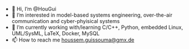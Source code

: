 - 👋 Hi, I’m @HouGui
- 👀 I’m interested in model-based systems engineering, over-the-air communication and cyber-phyisical systems
- 🌱 I’m currently working with/learning C/C++, Python, embedded Linux, UML/SysML, LaTeX, Docker, MySQL
- 📫 How to reach me houssem.guissouma@gmx.de

<!---
HouGui/HouGui is a ✨ special ✨ repository because its `README.md` (this file) appears on your GitHub profile.
You can click the Preview link to take a look at your changes.
--->
